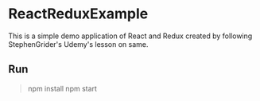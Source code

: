 # ReactReduxExample
This is a simple demo application of React and Redux created by following
StephenGrider's Udemy's lesson on same.

## Run
> npm install
> npm start
